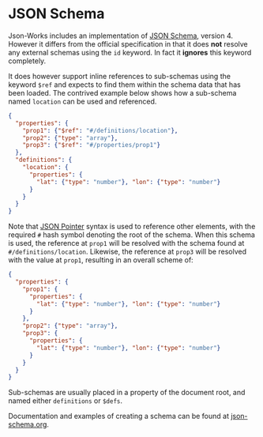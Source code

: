 # JSON Schema

Json-Works includes an implementation of [JSON Schema][schema], version 4. However it differs from
the official specification in that it does **not** resolve any external schemas using the `id`
keyword. In fact it **ignores** this keyword completely.

It does however support inline references to sub-schemas using the keyword `$ref` and expects to
find them within the schema data that has been loaded. The contrived example below shows how a
sub-schema named `location` can be used and referenced.

```json
{
  "properties": {
    "prop1": {"$ref": "#/definitions/location"},
    "prop2": {"type": "array"},
    "prop3": {"$ref": "#/properties/prop1"}
  },
  "definitions": {
    "location": {
      "properties": {
        "lat": {"type": "number"}, "lon": {"type": "number"}
      }
    }
  }
}
```

Note that [JSON Pointer][pointer] syntax is used to reference other elements, with the required `#`
hash symbol denoting the root of the schema. When this schema is used, the reference at `prop1` will
be resolved with the schema found at `#/definitions/location`. Likewise, the reference at `prop3`
will be resolved with the value at `prop1`, resulting in an overall scheme of:

```json
{
  "properties": {
    "prop1": {
      "properties": {
        "lat": {"type": "number"}, "lon": {"type": "number"}
      }
    },
    "prop2": {"type": "array"},
    "prop3": {
      "properties": {
        "lat": {"type": "number"}, "lon": {"type": "number"}
      }
    }
  }
}
```

Sub-schemas are usually placed in a property of the document root, and named either `definitions` or
`$defs`.

Documentation and examples of creating a schema can be found at [json-schema.org][schema].

[schema]: https://json-schema.org/
[pointer]: https://www.rfc-editor.org/rfc/rfc6901
